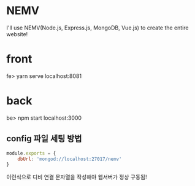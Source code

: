 # NEMV
I'll use NEMV(Node.js, Express.js, MongoDB, Vue.js) to create the entire website!


# front
fe> yarn serve
localhost:8081

# back
be> npm start
localhost:3000

## config 파일 세팅 방법
```javascript
module.exports = {
    dbUrl: 'mongod://localhost:27017/nemv'
}

```
이런식으로 디비 연결 문자열을 작성해야 웹서버가 정상 구동됨!
